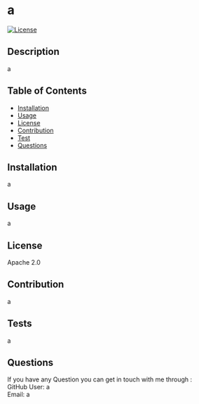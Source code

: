 
# a


[![License](https://img.shields.io/badge/License-Apache%202.0-blue.svg)](https://opensource.org/licenses/Apache-2.0)

  
## Description
a
  

## Table of Contents
  * [Installation](#installation)
  * [Usage](#usage)
  * [License](#license)
  * [Contribution](#contribution)
  * [Test](#test)  
  * [Questions](#questions)   

  
## Installation
a
  
## Usage
a
  

## License
Apache 2.0  

  
## Contribution
a
  
## Tests
a
  
## Questions
If you have any Question you can get in touch with me through :  
GitHub User: a  
Email: a  
